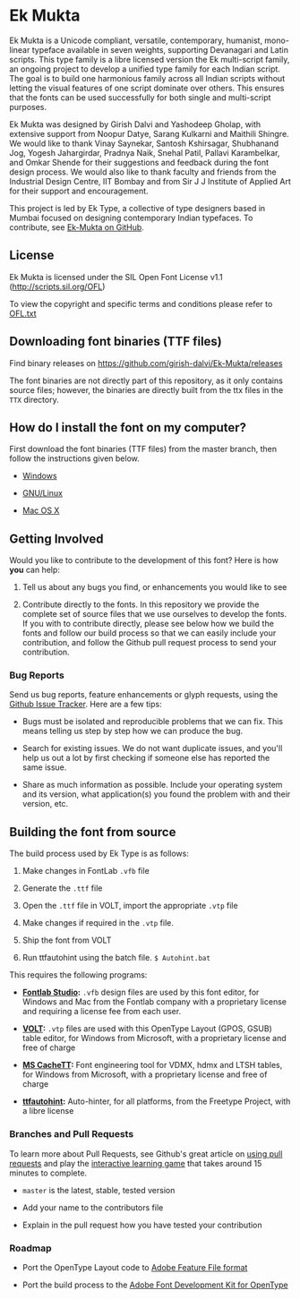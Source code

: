 # Ek Mukta

Ek Mukta is a Unicode compliant, versatile, contemporary, humanist, mono-linear typeface available in seven weights, supporting Devanagari and Latin scripts. This type family is a libre licensed version the Ek multi-script family, an ongoing project to develop a unified type family for each Indian script. The goal is to build one harmonious family across all Indian scripts without letting the visual features of one script dominate over others. This ensures that the fonts can be used successfully for both single and multi-script purposes.

Ek Mukta was designed by Girish Dalvi and Yashodeep Gholap, with extensive support from Noopur Datye, Sarang Kulkarni and Maithili Shingre. We would like to thank Vinay Saynekar, Santosh Kshirsagar, Shubhanand Jog, Yogesh Jahargirdar, Pradnya Naik, Snehal Patil, Pallavi Karambelkar, and Omkar Shende for their suggestions and feedback during the font design process. We would also like to thank faculty and friends from the Industrial Design Centre, IIT Bombay and from Sir J J Institute of Applied Art for their support and encouragement.

This project is led by Ek Type, a collective of type designers based in Mumbai focused on designing contemporary Indian typefaces. To contribute, see [Ek-Mukta on GitHub](https://github.com/girish-dalvi/Ek-Mukta).

## License

Ek Mukta is licensed under the SIL Open Font License v1.1 (<http://scripts.sil.org/OFL>)

To view the copyright and specific terms and conditions please refer to [OFL.txt](https://github.com/girish-dalvi/Ek-Mukta/blob/master/OFL.txt)

## Downloading font binaries (TTF files)

Find binary releases on <https://github.com/girish-dalvi/Ek-Mukta/releases>

The font binaries are not directly part of this repository, as it only contains source files; however, the binaries are directly built from the ttx files in the `TTX` directory.

## How do I install the font on my computer?

First download the font binaries (TTF files) from the master branch, then follow the instructions given below.

- [Windows](http://windows.microsoft.com/en-us/windows-vista/install-or-uninstall-fonts)

- [GNU/Linux](http://lmgtfy.com/?q=how+to+install+fonts+in+linux)

- [Mac OS X](http://support.apple.com/kb/HT2509)

## Getting Involved

Would you like to contribute to the development of this font? Here is how **you** can help:

1. Tell us about any bugs you find, or enhancements you would like to see

2. Contribute directly to the fonts. In this repository we provide the complete set of source files that we use ourselves to develop the fonts. If you with to contribute directly, please see below how we build the fonts and follow our build process so that we can easily include your contribution, and follow the Github pull request process to send your contribution. 

### Bug Reports

Send us bug reports, feature enhancements or glyph requests, using the [Github Issue Tracker](https://github.com/girish-dalvi/Ek-Mukta/issues/). Here are a few tips:

- Bugs must be isolated and reproducible problems that we can fix. This means telling us step by step how we can produce the bug.

- Search for existing issues. We do not want duplicate issues, and you'll help us out a lot by first checking if someone else has reported the same issue. 

- Share as much information as possible. Include your operating system and its version, what application(s) you found the problem with and their version, etc. 

## Building the font from source
   
The build process used by Ek Type is as follows:

1. Make changes in FontLab `.vfb` file

2. Generate the `.ttf` file

3. Open the `.ttf` file in VOLT, import the appropriate `.vtp` file

4. Make changes if required in the `.vtp` file.

5. Ship the font from VOLT

6. Run ttfautohint using the batch file. `$ Autohint.bat`

This requires the following programs:

- **[Fontlab Studio](http://www.fontlab.com/font-editor/fontlab-studio/):** `.vfb` design files are used by this font editor, for Windows and Mac from the Fontlab company with a proprietary license and requiring a license fee from each user. 

- **[VOLT](http://www.microsoft.com/typography/VOLT.mspx):** `.vtp` files are used with this OpenType Layout (GPOS, GSUB) table editor, for Windows from Microsoft, with a proprietary license and free of charge

- **[MS CacheTT](http://www.microsoft.com/typography/tools/tools.aspx):** Font engineering tool for VDMX, hdmx and LTSH tables, for Windows from Microsoft, with a proprietary license and free of charge

- **[ttfautohint](http://www.freetype.org/ttfautohint/):** Auto-hinter, for all platforms, from the Freetype Project, with a libre license

### Branches and Pull Requests

To learn more about Pull Requests, see Github's great article on [using pull requests](https://help.github.com/articles/using-pull-requests) and play the [interactive learning game](http://try.github.com) that takes around 15 minutes to complete.

- `master` is the latest, stable, tested version 

- Add your name to the contributors file

- Explain in the pull request how you have tested your contribution

### Roadmap

- Port the OpenType Layout code to [Adobe Feature File format](http://www.adobe.com/devnet/opentype/afdko/topic_feature_file_syntax.html)

- Port the build process to the [Adobe Font Development Kit for OpenType](http://www.adobe.com/devnet/opentype/afdko.html)
